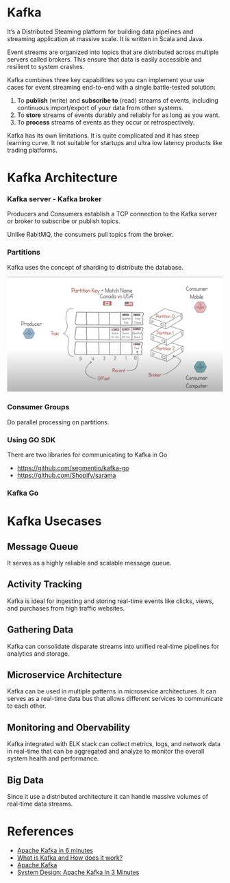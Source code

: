 # Kafka

It’s a Distributed Steaming platform for building data pipelines and streaming application at massive scale. It is written in Scala and Java.

Event streams are organized into topics that are distributed across multiple servers called brokers. This ensure that data is easily accessible and resilient to system crashes.

Kafka combines three key capabilities so you can implement your use cases for event streaming end-to-end with a single battle-tested solution:

1. To **publish** (write) and **subscribe to** (read) streams of events, including continuous import/export of your data from other systems.
2. To **store** streams of events durably and reliably for as long as you want.
3. To **process** streams of events as they occur or retrospectively.

Kafka has its own limitations. It is quite complicated and it has steep learning curve. It not suitable for startups and ultra low latency products like trading platforms.

# Kafka Architecture

### Kafka server - Kafka broker

Producers and Consumers establish a TCP connection to the Kafka server or broker to subscribe or publish topics. 

Unlike RabitMQ, the consumers pull topics from the broker.

### Partitions

Kafka uses the concept of sharding to distribute the database.

![Untitled](Kafka/Untitled.png)

### Consumer Groups

Do parallel processing on partitions.

### Using GO SDK

There are two libraries for communicating to Kafka in Go

- https://github.com/segmentio/kafka-go
- https://github.com/Shopify/sarama

### Kafka Go


# Kafka Usecases

## Message Queue

It serves as a highly reliable and scalable message queue.

## Activity Tracking

Kafka is ideal for ingesting and storing real-time events like clicks, views, and purchases from high traffic websites.

## Gathering Data

Kafka can consolidate disparate streams into unified real-time pipelines for analytics and storage.

## Microservice Architecture

Kafka can be used in multiple patterns in microsevice architectures. It can serves as a real-time data bus that allows different services to communicate to each other.

## Monitoring and Obervability

Kafka integrated with ELK stack can collect metrics, logs, and network data in real-time that can be aggregated and analyze to monitor the overall system health and performance.

## Big Data

Since it use a distributed architecture it can handle massive volumes of real-time data streams.

# References

- [Apache Kafka in 6 minutes](https://www.youtube.com/watch?v=Ch5VhJzaoaI)
- [What is Kafka and How does it work?](https://www.youtube.com/watch?v=LN_HcJVbySw)
- [Apache Kafka](https://kafka.apache.org/intro)
- [System Design: Apache Kafka In 3 Minutes](https://www.youtube.com/watch?v=HZklgPkboro)